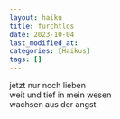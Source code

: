 ```yaml
---
layout: haiku
title: furchtlos
date: 2023-10-04
last_modified_at:
categories: [Haikus]
tags: []
---
```


jetzt nur noch lieben  
weit und tief in mein wesen  
wachsen aus der angst